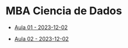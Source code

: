 # MBA Ciencia de Dados


- [Aula 01 - 2023-12-02](./aula_01_2023-12-02/README.md)

- [Aula 02 - 2023-12-02](./aula_02_2023-12-16/README.md)
